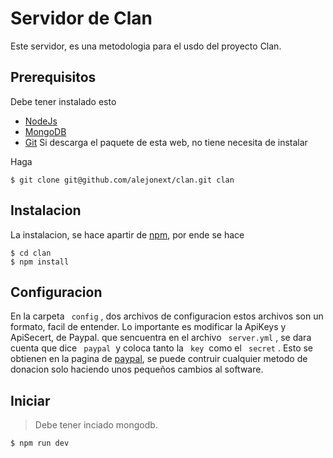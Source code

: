 # Servidor de Clan

Este servidor, es una metodologia para el usdo del proyecto Clan.

## Prerequisitos

Debe tener instalado esto

* [NodeJs](http://NodeJs.org)
* [MongoDB](http://mongodb.org)
* [Git](http://gitscrm.org) Si descarga el paquete de esta web, no tiene necesita de instalar

Haga

	$ git clone git@github.com/alejonext/clan.git clan

## Instalacion

La instalacion, se hace apartir de [npm](http://npmjs.org), por ende se hace

	$ cd clan
	$ npm install

## Configuracion

En la carpeta ` config` , dos archivos de configuracion estos archivos son un formato, facil de entender. Lo importante es modificar la ApiKeys y ApiSecert, de Paypal. que sencuentra en el archivo ` server.yml` , se dara cuenta que dice ` paypal`  y coloca tanto la ` key`  como el ` secret` . Esto se obtienen en la pagina de [paypal](https://developer.paypal.com/), se puede contruir cualquier metodo de donacion solo haciendo unos pequeños cambios al software.

## Iniciar
	
> Debe tener inciado mongodb.


	$ npm run dev

